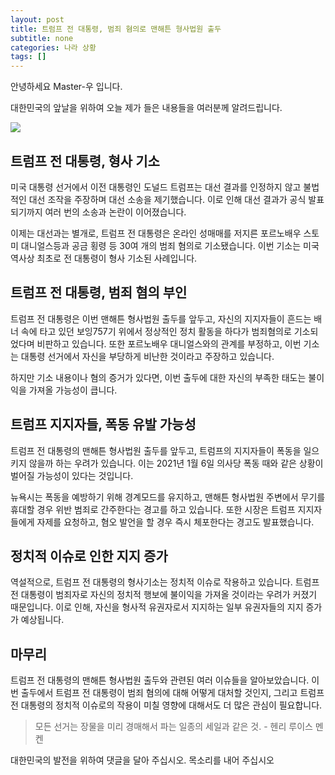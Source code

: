 ```yaml
---
layout: post
title: 트럼프 전 대통령, 범죄 혐의로 맨해튼 형사법원 출두
subtitle: none
categories: 나라 상황
tags: []
---
```


안녕하세요 Master-우 입니다.

대한민국의 앞날을 위하여 오늘 제가 들은 내용들을 여러분께 알려드립니다.





![](https://source.unsplash.com/800x450/?luxury)

##  트럼프 전 대통령, 형사 기소

미국 대통령 선거에서 이전 대통령인 도널드 트럼프는 대선 결과를 인정하지 않고 불법적인 대선 조작을 주장하며 대선 소송을 제기했습니다. 이로 인해 대선 결과가 공식 발표되기까지 여러 번의 소송과 논란이 이어졌습니다.

이제는 대선과는 별개로, 트럼프 전 대통령은 온라인 성매매를 저지른 포르노배우 스토미 대니얼스등과 공금 횡령 등 30여 개의 범죄 혐의로 기소됐습니다. 이번 기소는 미국 역사상 최초로 전 대통령이 형사 기소된 사례입니다.

## 트럼프 전 대통령, 범죄 혐의 부인

트럼프 전 대통령은 이번 맨해튼 형사법원 출두를 앞두고, 자신의 지지자들이 흔드는 배너 속에 타고 있던 보잉757기 위에서 정상적인 정치 활동을 하다가 범죄혐의로 기소되었다며 비판하고 있습니다. 또한 포르노배우 대니얼스와의 관계를 부정하고, 이번 기소는 대통령 선거에서 자신을 부당하게 비난한 것이라고 주장하고 있습니다.

하지만 기소 내용이나 혐의 증거가 있다면, 이번 출두에 대한 자신의 부족한 태도는 불이익을 가져올 가능성이 큽니다.

## 트럼프 지지자들, 폭동 유발 가능성

트럼프 전 대통령의 맨해튼 형사법원 출두를 앞두고, 트럼프의 지지자들이 폭동을 일으키지 않을까 하는 우려가 있습니다. 이는 2021년 1월 6일 의사당 폭동 때와 같은 상황이 벌어질 가능성이 있다는 것입니다.

뉴욕시는 폭동을 예방하기 위해 경계모드를 유지하고, 맨해튼 형사법원 주변에서 무기를 휴대할 경우 위반 범죄로 간주한다는 경고를 하고 있습니다. 또한 시장은 트럼프 지지자들에게 자제를 요청하고, 혐오 발언을 할 경우 즉시 체포한다는 경고도 발표했습니다.

## 정치적 이슈로 인한 지지 증가

역설적으로, 트럼프 전 대통령의 형사기소는 정치적 이슈로 작용하고 있습니다. 트럼프 전 대통령이 범죄자로 자신의 정치적 행보에 불이익을 가져올 것이라는 우려가 커졌기 때문입니다. 이로 인해, 자신을 형사적 유권자로서 지지하는 일부 유권자들의 지지 증가가 예상됩니다.

## 마무리

트럼프 전 대통령의 맨해튼 형사법원 출두와 관련된 여러 이슈들을 알아보았습니다. 이번 출두에서 트럼프 전 대통령이 범죄 혐의에 대해 어떻게 대처할 것인지, 그리고 트럼프 전 대통령의 정치적 이슈로의 작용이 미칠 영향에 대해서도 더 많은 관심이 필요합니다.


> 모든 선거는 장물을 미리 경매해서 파는 일종의 세일과 같은 것. - 헨리 루이스 멘켄

대한민국의 발전을 위하여 댓글을 달아 주십시오. 목소리를 내어 주십시오
